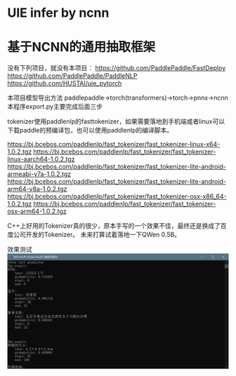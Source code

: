 # UIE infer by ncnn
# 基于NCNN的通用抽取框架

没有下列项目，就没有本项目：
https://github.com/PaddlePaddle/FastDeploy
https://github.com/PaddlePaddle/PaddleNLP
https://github.com/HUSTAI/uie_pytorch

本项目模型导出方法
paddlepaddle->torch(transformers)->torch->pnnx->ncnn
本程序export.py主要完成后面三步

tokenizer使用paddlenlp的fasttokenizer，如果需要落地到手机端或者linux可以下载paddle的预编译包，也可以使用paddlenlp的编译脚本。

https://bj.bcebos.com/paddlenlp/fast_tokenizer/fast_tokenizer-linux-x64-1.0.2.tgz
https://bj.bcebos.com/paddlenlp/fast_tokenizer/fast_tokenizer-linux-aarch64-1.0.2.tgz
https://bj.bcebos.com/paddlenlp/fast_tokenizer/fast_tokenizer-lite-android-armeabi-v7a-1.0.2.tgz
https://bj.bcebos.com/paddlenlp/fast_tokenizer/fast_tokenizer-lite-android-arm64-v8a-1.0.2.tgz
https://bj.bcebos.com/paddlenlp/fast_tokenizer/fast_tokenizer-osx-x86_64-1.0.2.tgz
https://bj.bcebos.com/paddlenlp/fast_tokenizer/fast_tokenizer-osx-arm64-1.0.2.tgz

C++上好用的Tokenizer真的很少，原本手写的一个效果不佳，最终还是换成了百度公司开发的Tokenizer。
未来打算试着落地一下QWen 0.5B。

效果测试
![](demo.png)